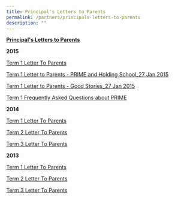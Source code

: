 ```yaml
---
title: Principal's Letters to Parents
permalink: /partners/principals-letters-to-parents
description: ""
---
```

<p><strong><u>Principal's Letters to Parents</u></strong></p>
<p><strong>2015</strong></p>
<p><a href="/files/2015_1.pdf" target="_blank" rel="noopener">Term 1 Letter To Parents</a></p>
<p><a href="/files/Letter%20to%20Parents%20-%20PRIME%20and%20Holding%20School_27%20Jan%202015.pdf" target="_blank" rel="noopener">Term 1 Letter to Parents - PRIME and Holding School_27 Jan 2015</a></p>
<p><a href="/files/Letter%20to%20Parents%20-%20Good%20Stories_27%20Jan%202015.pdf" target="_blank" rel="noopener">Term 1 Letter to Parents - Good Stories_27 Jan 2015</a></p>
<p><a href="/files/Frequently%20Asked%20Questions%20about%20PRIME.pdf" target="_blank" rel="noopener">Term 1 Frequently Asked Questions about PRIME</a></p>
<p><strong>2014</strong></p>
<p><a href="/files/2014_1.pdf" target="_blank" rel="noopener">Term 1 Letter To Parents</a></p>
<p><a href="/files/2014_2.pdf" target="_blank" rel="noopener">Term 2 Letter To Parents</a></p>
<p><a href="/files/2014_3.pdf" target="_blank" rel="noopener">Term 3 Letter To Parents</a></p>
<p><strong>2013</strong></p>
<p><a href="/files/2013_1.pdf" target="_blank" rel="noopener">Term 1 Letter To Parents</a></p>
<p><a href="/files/2013_2.pdf" target="_blank" rel="noopener">Term 2 Letter To Parents</a></p>
<p><a href="/files/2013_3.pdf" target="_blank" rel="noopener">Term 3 Letter To Parents</a></p>